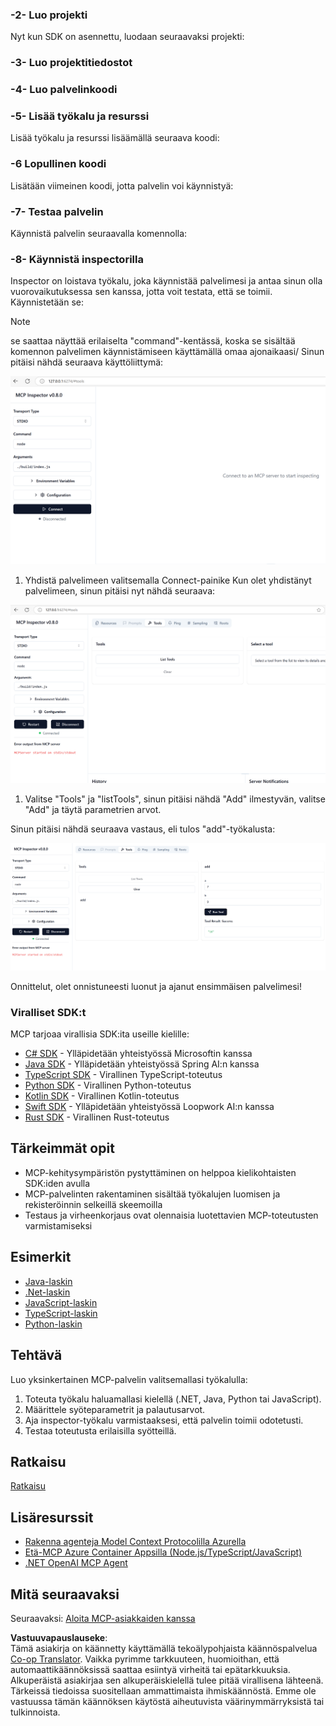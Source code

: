 <!--
CO_OP_TRANSLATOR_METADATA:
{
  "original_hash": "4d5b044c0924d393af3066e03d7d89c5",
  "translation_date": "2025-07-16T09:46:37+00:00",
  "source_file": "03-GettingStarted/01-first-server/README.md",
  "language_code": "fi"
}
-->
### -2- Luo projekti

Nyt kun SDK on asennettu, luodaan seuraavaksi projekti:

### -3- Luo projektitiedostot

### -4- Luo palvelinkoodi

### -5- Lisää työkalu ja resurssi

Lisää työkalu ja resurssi lisäämällä seuraava koodi:

### -6 Lopullinen koodi

Lisätään viimeinen koodi, jotta palvelin voi käynnistyä:

### -7- Testaa palvelin

Käynnistä palvelin seuraavalla komennolla:

### -8- Käynnistä inspectorilla

Inspector on loistava työkalu, joka käynnistää palvelimesi ja antaa sinun olla vuorovaikutuksessa sen kanssa, jotta voit testata, että se toimii. Käynnistetään se:
> [!NOTE]
> se saattaa näyttää erilaiselta "command"-kentässä, koska se sisältää komennon palvelimen käynnistämiseen käyttämällä omaa ajonaikaasi/
Sinun pitäisi nähdä seuraava käyttöliittymä:

![Connect](/03-GettingStarted/01-first-server/assets/connect.png)

1. Yhdistä palvelimeen valitsemalla Connect-painike
  Kun olet yhdistänyt palvelimeen, sinun pitäisi nyt nähdä seuraava:

  ![Connected](/03-GettingStarted/01-first-server/assets/connected.png)

1. Valitse "Tools" ja "listTools", sinun pitäisi nähdä "Add" ilmestyvän, valitse "Add" ja täytä parametrien arvot.

  Sinun pitäisi nähdä seuraava vastaus, eli tulos "add"-työkalusta:

  ![Result of running add](/03-GettingStarted/01-first-server/assets/ran-tool.png)

Onnittelut, olet onnistuneesti luonut ja ajanut ensimmäisen palvelimesi!

### Viralliset SDK:t

MCP tarjoaa virallisia SDK:ita useille kielille:

- [C# SDK](https://github.com/modelcontextprotocol/csharp-sdk) - Ylläpidetään yhteistyössä Microsoftin kanssa
- [Java SDK](https://github.com/modelcontextprotocol/java-sdk) - Ylläpidetään yhteistyössä Spring AI:n kanssa
- [TypeScript SDK](https://github.com/modelcontextprotocol/typescript-sdk) - Virallinen TypeScript-toteutus
- [Python SDK](https://github.com/modelcontextprotocol/python-sdk) - Virallinen Python-toteutus
- [Kotlin SDK](https://github.com/modelcontextprotocol/kotlin-sdk) - Virallinen Kotlin-toteutus
- [Swift SDK](https://github.com/modelcontextprotocol/swift-sdk) - Ylläpidetään yhteistyössä Loopwork AI:n kanssa
- [Rust SDK](https://github.com/modelcontextprotocol/rust-sdk) - Virallinen Rust-toteutus

## Tärkeimmät opit

- MCP-kehitysympäristön pystyttäminen on helppoa kielikohtaisten SDK:iden avulla
- MCP-palvelinten rakentaminen sisältää työkalujen luomisen ja rekisteröinnin selkeillä skeemoilla
- Testaus ja virheenkorjaus ovat olennaisia luotettavien MCP-toteutusten varmistamiseksi

## Esimerkit

- [Java-laskin](../samples/java/calculator/README.md)
- [.Net-laskin](../../../../03-GettingStarted/samples/csharp)
- [JavaScript-laskin](../samples/javascript/README.md)
- [TypeScript-laskin](../samples/typescript/README.md)
- [Python-laskin](../../../../03-GettingStarted/samples/python)

## Tehtävä

Luo yksinkertainen MCP-palvelin valitsemallasi työkalulla:

1. Toteuta työkalu haluamallasi kielellä (.NET, Java, Python tai JavaScript).
2. Määrittele syöteparametrit ja palautusarvot.
3. Aja inspector-työkalu varmistaaksesi, että palvelin toimii odotetusti.
4. Testaa toteutusta erilaisilla syötteillä.

## Ratkaisu

[Ratkaisu](./solution/README.md)

## Lisäresurssit

- [Rakenna agenteja Model Context Protocolilla Azurella](https://learn.microsoft.com/azure/developer/ai/intro-agents-mcp)
- [Etä-MCP Azure Container Appsilla (Node.js/TypeScript/JavaScript)](https://learn.microsoft.com/samples/azure-samples/mcp-container-ts/mcp-container-ts/)
- [.NET OpenAI MCP Agent](https://learn.microsoft.com/samples/azure-samples/openai-mcp-agent-dotnet/openai-mcp-agent-dotnet/)

## Mitä seuraavaksi

Seuraavaksi: [Aloita MCP-asiakkaiden kanssa](../02-client/README.md)

**Vastuuvapauslauseke**:  
Tämä asiakirja on käännetty käyttämällä tekoälypohjaista käännöspalvelua [Co-op Translator](https://github.com/Azure/co-op-translator). Vaikka pyrimme tarkkuuteen, huomioithan, että automaattikäännöksissä saattaa esiintyä virheitä tai epätarkkuuksia. Alkuperäistä asiakirjaa sen alkuperäiskielellä tulee pitää virallisena lähteenä. Tärkeissä tiedoissa suositellaan ammattimaista ihmiskäännöstä. Emme ole vastuussa tämän käännöksen käytöstä aiheutuvista väärinymmärryksistä tai tulkinnoista.